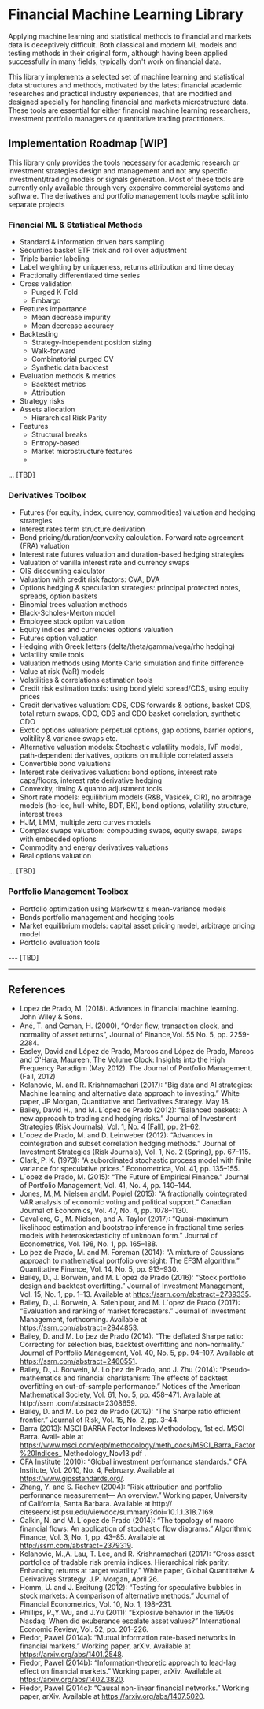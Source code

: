 # Financial Machine Learning Library

Applying machine learning and statistical methods to financial and markets data is deceptively difficult.
Both classical and modern ML models and testing methods in their original form, although having been applied
successfully in many fields, typically don't work on financial data.

This library implements a selected set of machine learning and statistical data structures and methods,
motivated by the latest financial academic researches and practical industry experiences, that are modified and designed
specially for handling financial and markets microstructure data. These tools are essential for either financial machine
learning researchers, investment portfolio managers or quantitative trading practitioners.

## Implementation Roadmap [WIP]

This library only provides the tools necessary for academic research or investment strategies design and management and
not any specific investment/trading models or signals generation.
Most of these tools are currently only available through very
expensive commercial systems and software.
The derivatives and portfolio management tools maybe split into separate projects

### Financial ML & Statistical Methods
- Standard & information driven bars sampling
- Securities basket ETF trick and roll over adjustment
- Triple barrier labeling
- Label weighting by uniqueness, returns attribution and time decay
- Fractionally differentiated time series
- Cross validation
  - Purged K-Fold
  - Embargo
- Features importance
  - Mean decrease impurity
  - Mean decrease accuracy
- Backtesting
  - Strategy-independent position sizing
  - Walk-forward
  - Combinatorial purged CV
  - Synthetic data backtest
- Evaluation methods & metrics
  - Backtest metrics
  - Attribution
- Strategy risks
- Assets allocation
  - Hierarchical Risk Parity
- Features
  - Structural breaks
  - Entropy-based
  - Market microstructure features
  - 
... [TBD]

### Derivatives Toolbox
- Futures (for equity, index, currency, commodities) valuation and hedging strategies 
- Interest rates term structure derivation
- Bond pricing/duration/convexity calculation. Forward rate agreement (FRA) valuation
- Interest rate futures valuation and duration-based hedging strategies
- Valuation of vanilla interest rate and currency swaps
- OIS discounting calculator
- Valuation with credit risk factors: CVA, DVA
- Options hedging & speculation strategies: principal protected notes, spreads, option baskets
- Binomial trees valuation methods
- Black-Scholes-Merton model
- Employee stock option valuation
- Equity indices and currencies options valuation
- Futures option valuation
- Hedging with Greek letters (delta/theta/gamma/vega/rho hedging)
- Volatility smile tools
- Valuation methods using Monte Carlo simulation and finite difference
- Value at risk (VaR) models
- Volatilities & correlations estimation tools
- Credit risk estimation tools: using bond yield spread/CDS, using equity prices
- Credit derivatives valuation: CDS, CDS forwards & options, basket CDS, total return swaps, CDO,
CDS and CDO basket correlation, synthetic CDO
- Exotic options valuation: perpetual options, gap options, barrier options, volitility & variance swaps etc.
- Alternative valuation models: Stochastic volatility models, IVF model, path-dependent derivatives,
options on multiple correlated assets
- Convertible bond valuations
- Interest rate derivatives valuation: bond options, interest rate caps/floors, interest rate derivative hedging
- Convexity, timing & quanto adjustment tools
- Short rate models: equilibrium models (R&B, Vasicek, CIR),
no arbitrage models (ho-lee, hull-white, BDT, BK), bond options, volatility structure, interest trees
- HJM, LMM, multiple zero curves models
- Complex swaps valuation: compouding swaps, equity swaps, swaps with embedded options
- Commodity and energy derivatives valuations
- Real options valuation

... [TBD]

### Portfolio Management Toolbox
- Portfolio optimization using Markowitz's mean-variance models
- Bonds portfolio management and hedging tools
- Market equilibrium models: capital asset pricing model, arbitrage pricing model
- Portfolio evaluation tools

--- [TBD]

---
## References
* Lopez de Prado, M. (2018). Advances in financial machine learning. John Wiley & Sons.
* Ané, T. and Geman, H. (2000), “Order ﬂow, transaction clock, and normality of asset returns”, Journal of Finance,Vol. 55 No. 5, pp. 2259-2284.
* Easley, David and López de Prado, Marcos and López de Prado, Marcos and O'Hara, Maureen, The Volume Clock: Insights into the High Frequency Paradigm (May 2012). The Journal of Portfolio Management, (Fall, 2012)
* Kolanovic, M. and R. Krishnamachari (2017): “Big data and AI strategies: Machine learning and alternative data approach to investing.” White paper, JP Morgan, Quantitative and Derivatives Strategy. May 18.
* Bailey, David H., and M. L´opez de Prado (2012): “Balanced baskets: A new approach to trading and hedging risks.” Journal of Investment Strategies (Risk Journals), Vol. 1, No. 4 (Fall), pp. 21–62.
* L´opez de Prado, M. and D. Leinweber (2012): “Advances in cointegration and subset correlation hedging methods.” Journal of Investment Strategies (Risk Journals), Vol. 1, No. 2 (Spring), pp. 67–115.
* Clark, P. K. (1973): “A subordinated stochastic process model with finite variance for speculative prices.” Econometrica, Vol. 41, pp. 135–155.
* L´opez de Prado, M. (2015): “The Future of Empirical Finance.” Journal of Portfolio Management, Vol. 41, No. 4, pp. 140–144.
* Jones, M.,M. Nielsen andM. Popiel (2015): “A fractionally cointegrated VAR analysis of economic voting and political support.” Canadian Journal of Economics, Vol. 47, No. 4, pp. 1078–1130.
* Cavaliere, G., M. Nielsen, and A. Taylor (2017): “Quasi-maximum likelihood estimation and bootstrap inference in fractional time series models with heteroskedasticity of unknown form.” Journal of Econometrics, Vol. 198, No. 1, pp. 165–188.
* Lo ́pez de Prado, M. and M. Foreman (2014): “A mixture of Gaussians approach to mathematical portfolio oversight: The EF3M algorithm.” Quantitative Finance, Vol. 14, No. 5, pp. 913–930.
* Bailey, D., J. Borwein, and M. L´opez de Prado (2016): “Stock portfolio design and backtest overfitting.” Journal of Investment Management, Vol. 15, No. 1, pp. 1–13. Available at https://ssrn.com/abstract=2739335.
* Bailey, D., J. Borwein, A. Salehipour, and M. L´opez de Prado (2017): “Evaluation and ranking of market forecasters.” Journal of Investment Management, forthcoming. Available at https://ssrn.com/abstract=2944853.
* Bailey, D. and M. Lo ́pez de Prado (2014): “The deflated Sharpe ratio: Correcting for selection bias, backtest overfitting and non-normality.” Journal of Portfolio Management, Vol. 40, No. 5, pp. 94–107. Available at https://ssrn.com/abstract=2460551.
* Bailey, D., J. Borwein, M. Lo ́pez de Prado, and J. Zhu (2014): “Pseudo-mathematics and financial charlatanism: The effects of backtest overfitting on out-of-sample performance.” Notices of the American Mathematical Society, Vol. 61, No. 5, pp. 458–471. Available at http://ssrn .com/abstract=2308659.
* Bailey, D. and M. Lo ́pez de Prado (2012): “The Sharpe ratio efficient frontier.” Journal of Risk, Vol. 15, No. 2, pp. 3–44.
* Barra (2013): MSCI BARRA Factor Indexes Methodology, 1st ed. MSCI Barra. Avail- able at https://www.msci.com/eqb/methodology/meth_docs/MSCI_Barra_Factor%20Indices_ Methodology_Nov13.pdf .
* CFA Institute (2010): “Global investment performance standards.” CFA Institute, Vol. 2010, No. 4, February. Available at https://www.gipsstandards.org/.
* Zhang, Y. and S. Rachev (2004): “Risk attribution and portfolio performance measurement— An overview.” Working paper, University of California, Santa Barbara. Available at http:// citeseerx.ist.psu.edu/viewdoc/summary?doi=10.1.1.318.7169.
* Calkin, N. and M. L´opez de Prado (2014): “The topology of macro financial flows: An application of stochastic flow diagrams.” Algorithmic Finance, Vol. 3, No. 1, pp. 43–85. Available at http://ssrn.com/abstract=2379319.
* Kolanovic, M.,A. Lau, T. Lee, and R. Krishnamachari (2017): “Cross asset portfolios of tradable risk premia indices. Hierarchical risk parity: Enhancing returns at target volatility.” White paper, Global Quantitative & Derivatives Strategy. J.P. Morgan, April 26.
* Homm, U. and J. Breitung (2012): “Testing for speculative bubbles in stock markets: A comparison of alternative methods.” Journal of Financial Econometrics, Vol. 10, No. 1, 198–231.
* Phillips, P.,Y.Wu, and J.Yu (2011): “Explosive behavior in the 1990s Nasdaq: When did exuberance escalate asset values?” International Economic Review, Vol. 52, pp. 201–226.
* Fiedor, Pawel (2014a): “Mutual information rate-based networks in financial markets.” Working paper, arXiv. Available at https://arxiv.org/abs/1401.2548.
* Fiedor, Pawel (2014b): “Information-theoretic approach to lead-lag effect on financial markets.” Working paper, arXiv. Available at https://arxiv.org/abs/1402.3820.
* Fiedor, Pawel (2014c): “Causal non-linear financial networks.” Working paper, arXiv. Available at https://arxiv.org/abs/1407.5020.